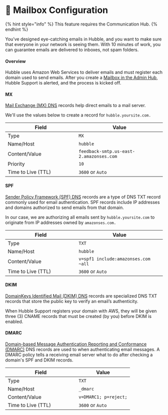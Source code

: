 # 📮 Mailbox Configuration

{% hint style="info" %}
This feature requires the Communication Hub.
{% endhint %}

You’ve designed eye-catching emails in Hubble, and you want to make sure that everyone in your network is seeing them. With 10 minutes of work, you can guarantee emails are delivered to inboxes, not spam folders.

#### Overview  <a href="#overview" id="overview"></a>

Hubble uses Amazon Web Services to deliver emails and must register each domain used to send emails. After you create a [Mailbox in the Admin Hub](https://app.hubble.vote/mailboxes), Hubble Support is alerted, and the process is kicked off.

#### MX <a href="#spf" id="spf"></a>

[Mail Exchange (MX) DNS](https://www.cloudflare.com/learning/dns/dns-records/dns-mx-record/) records help direct emails to a mail server.&#x20;

We'll use the values below to create a record for `hubble.yoursite.com.`

<table><thead><tr><th width="211">Field</th><th>Value</th></tr></thead><tbody><tr><td>Type</td><td><code>MX</code></td></tr><tr><td>Name/Host</td><td><code>hubble</code></td></tr><tr><td>Content/Value</td><td><code>feedback-smtp.us-east-2.amazonses.com</code></td></tr><tr><td>Priority</td><td><code>10</code></td></tr><tr><td>Time to Live (TTL)</td><td><code>3600</code> or <code>Auto</code></td></tr></tbody></table>

#### SPF  <a href="#spf" id="spf"></a>

[Sender Policy Framework (SPF) DNS](https://www.cloudflare.com/learning/dns/dns-records/dns-spf-record/) records are a type of DNS TXT record commonly used for email authentication. SPF records include IP addresses and domains authorized to send emails from that domain.

In our case, we are authorizing all emails sent by `hubble.yoursite.com` to originate from IP addresses owned by `amazonses.com.`

<table><thead><tr><th width="211">Field</th><th>Value</th></tr></thead><tbody><tr><td>Type</td><td><code>TXT</code></td></tr><tr><td>Name/Host</td><td><code>hubble</code></td></tr><tr><td>Content/Value</td><td><code>v=spf1 include:amazonses.com ~all</code></td></tr><tr><td>Time to Live (TTL)</td><td><code>3600</code> or <code>Auto</code></td></tr></tbody></table>

#### DKIM  <a href="#dkim" id="dkim"></a>

[DomainKeys Identified Mail (DKIM) DNS](https://www.cloudflare.com/learning/dns/dns-records/dns-dkim-record/) records are specialized DNS TXT records that store the public key to verify an email’s authenticity.

When Hubble Support registers your domain with AWS, they will be given three (3) CNAME records that must be created (by you) before DKIM is enabled.

#### DMARC <a href="#spf" id="spf"></a>

[Domain-based Message Authentication Reporting and Conformance (DMARC)](https://www.cloudflare.com/learning/dns/dns-records/dns-dmarc-record/) DNS records are used to when authenticating email messages. A DMARC policy tells a receiving email server what to do after checking a domain's SPF and DKIM records.

<table><thead><tr><th width="211">Field</th><th>Value</th></tr></thead><tbody><tr><td>Type</td><td><code>TXT</code></td></tr><tr><td>Name/Host</td><td><code>_dmarc</code></td></tr><tr><td>Content/Value</td><td><code>v=DMARC1; p=reject;</code></td></tr><tr><td>Time to Live (TTL)</td><td><code>3600</code> or <code>Auto</code></td></tr></tbody></table>
